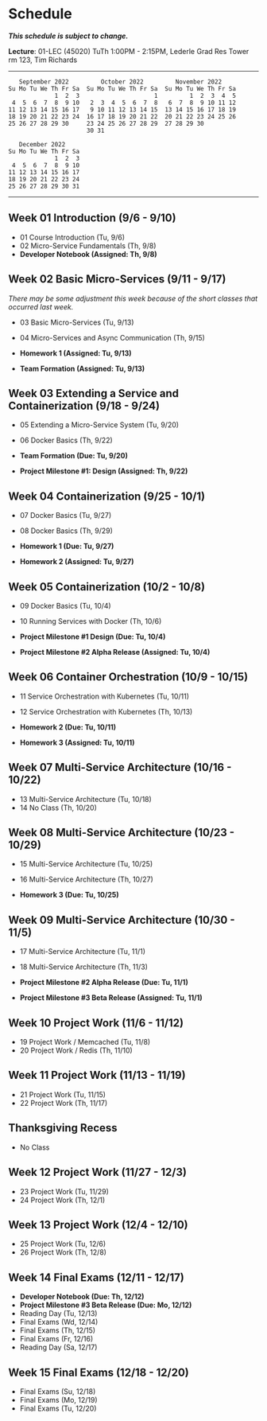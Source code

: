 # Schedule

***This schedule is subject to change.***

**Lecture**: 01-LEC (45020) TuTh 1:00PM - 2:15PM, Lederle Grad Res Tower rm 123, Tim Richards

---

```
   September 2022         October 2022         November 2022      
Su Mo Tu We Th Fr Sa  Su Mo Tu We Th Fr Sa  Su Mo Tu We Th Fr Sa  
             1  2  3                     1         1  2  3  4  5  
 4  5  6  7  8  9 10   2  3  4  5  6  7  8   6  7  8  9 10 11 12  
11 12 13 14 15 16 17   9 10 11 12 13 14 15  13 14 15 16 17 18 19  
18 19 20 21 22 23 24  16 17 18 19 20 21 22  20 21 22 23 24 25 26  
25 26 27 28 29 30     23 24 25 26 27 28 29  27 28 29 30           
                      30 31                                       

   December 2022      
Su Mo Tu We Th Fr Sa  
             1  2  3  
 4  5  6  7  8  9 10  
11 12 13 14 15 16 17  
18 19 20 21 22 23 24  
25 26 27 28 29 30 31 
```

---

## Week 01 Introduction (9/6 - 9/10)

- 01 Course Introduction (Tu, 9/6)
- 02 Micro-Service Fundamentals (Th, 9/8)
- **Developer Notebook (Assigned: Th, 9/8)**

## Week 02 Basic Micro-Services (9/11 - 9/17)

*There may be some adjustment this week because of the short classes that occurred last week.*

- 03 Basic Micro-Services (Tu, 9/13)
- 04 Micro-Services and Async Communication (Th, 9/15)

- **Homework 1 (Assigned: Tu, 9/13)**
- **Team Formation (Assigned: Tu, 9/13)**

## Week 03 Extending a Service and Containerization (9/18 - 9/24)

- 05 Extending a Micro-Service System (Tu, 9/20)
- 06 Docker Basics (Th, 9/22)

- **Team Formation (Due: Tu, 9/20)**
- **Project Milestone #1: Design (Assigned: Th, 9/22)**
  
## Week 04 Containerization (9/25 - 10/1)

- 07 Docker Basics (Tu, 9/27)
- 08 Docker Basics (Th, 9/29)

- **Homework 1 (Due: Tu, 9/27)**
- **Homework 2 (Assigned: Tu, 9/27)**
  
## Week 05 Containerization (10/2 - 10/8)

- 09 Docker Basics (Tu, 10/4)
- 10 Running Services with Docker (Th, 10/6)

- **Project Milestone #1 Design (Due: Tu, 10/4)**
- **Project Milestone #2 Alpha Release (Assigned: Tu, 10/4)**
  
## Week 06 Container Orchestration (10/9 - 10/15)

- 11 Service Orchestration with Kubernetes  (Tu, 10/11)
- 12 Service Orchestration with Kubernetes (Th, 10/13)

- **Homework 2 (Due: Tu, 10/11)**
- **Homework 3 (Assigned: Tu, 10/11)**

## Week 07 Multi-Service Architecture (10/16 - 10/22)

- 13 Multi-Service Architecture (Tu, 10/18)
- 14 No Class (Th, 10/20)
  
## Week 08 Multi-Service Architecture (10/23 - 10/29)

- 15 Multi-Service Architecture (Tu, 10/25)
- 16 Multi-Service Architecture (Th, 10/27)

- **Homework 3 (Due: Tu, 10/25)**
  
## Week 09 Multi-Service Architecture (10/30 - 11/5)

- 17 Multi-Service Architecture (Tu, 11/1)
- 18 Multi-Service Architecture (Th, 11/3)

- **Project Milestone #2 Alpha Release (Due: Tu, 11/1)**
- **Project Milestone #3 Beta Release (Assigned: Tu, 11/1)**
  
## Week 10 Project Work (11/6 - 11/12)

- 19 Project Work / Memcached (Tu, 11/8)
- 20 Project Work / Redis (Th, 11/10)
  
## Week 11 Project Work (11/13 - 11/19)

- 21 Project Work (Tu, 11/15)
- 22 Project Work (Th, 11/17)
  
## Thanksgiving Recess

- No Class

## Week 12 Project Work (11/27 - 12/3)

- 23 Project Work (Tu, 11/29)
- 24 Project Work (Th, 12/1)
  
## Week 13 Project Work (12/4 - 12/10)

- 25 Project Work (Tu, 12/6)
- 26 Project Work (Th, 12/8)

## Week 14 Final Exams (12/11 - 12/17)

- **Developer Notebook (Due: Th, 12/12)**
- **Project Milestone #3 Beta Release (Due: Mo, 12/12)**
- Reading Day (Tu, 12/13)
- Final Exams (Wd, 12/14)
- Final Exams (Th, 12/15)
- Final Exams (Fr, 12/16)
- Reading Day (Sa, 12/17)

## Week 15 Final Exams (12/18 - 12/20)

- Final Exams (Su, 12/18)
- Final Exams (Mo, 12/19)
- Final Exams (Tu, 12/20)
